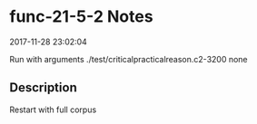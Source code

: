 # func-21-5-2 Notes

2017-11-28 23:02:04

Run with arguments ./test/criticalpracticalreason.c2-3200 none

## Description

Restart with full corpus
